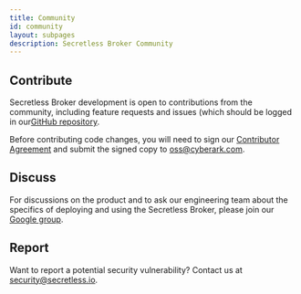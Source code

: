 ```yaml
---
title: Community
id: community
layout: subpages
description: Secretless Broker Community
---
```


<div class="row community">
	<div class="col-md-4 col-sm-12">
    <h2><i class="slss-icon fas fa-code"></i> Contribute</h2>
    <p>Secretless Broker development is open to contributions from the community, including feature requests and issues (which should be logged in our<a href="https://github.com/cyberark/secretless-broker">GitHub repository</a>.</p>
    <p>Before contributing code changes, you will need to sign our <a href="https://github.com/cyberark/secretless-broker/blob/master/Contributing_OSS/CyberArk_Open_Source_Contributor_Agreement.pdf">Contributor Agreement</a> and submit the signed copy to <a href="mailto:oss@cyberark.com">oss@cyberark.com</a>.</p>
	</div>
	<div class="col-md-4 col-sm-12">
		<h2><i class="slss-icon fas fa-comments"></i> Discuss</h2>
    <p>For discussions on the product and to ask our engineering team about the specifics of deploying and using the Secretless Broker, please join our <a href="https://groups.google.com/forum/#!forum/secretless">Google group</a>.</p>
	</div>
	<div class="col-md-4 col-sm-12">
		<h2><i class="slss-icon fas fa-exclamation-triangle"></i> Report</h2>
    <p>Want to report a potential security vulnerability? Contact us at <a href="mailto:security@secretless.io">security@secretless.io</a>.</p>
	</div>
</div>
